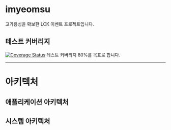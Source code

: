 # imyeomsu
고가용성을 확보한 LCK 이벤트 프로젝트입니다.
## 테스트 커버리지
[![Coverage Status](https://coveralls.io/repos/github/I-m-YeomSu/imyeomsu-lck/badge.svg?branch=main)](https://coveralls.io/github/I-m-YeomSu/imyeomsu-lck?branch=main)
테스트 커버리지 80%를 목표로 합니다.

---
# 아키텍처

## 애플리케이션 아키텍처

## 시스템 아키텍처


